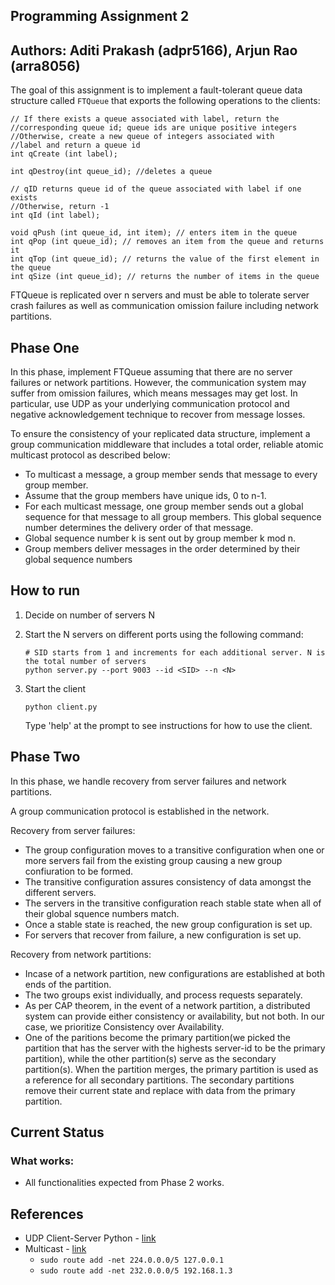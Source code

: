 ## Programming Assignment 2

## Authors: Aditi Prakash (adpr5166), Arjun Rao (arra8056)

The goal of this assignment is to implement a fault-tolerant queue data structure called `FTQueue` that exports the following operations to the clients:

```
// If there exists a queue associated with label, return the
//corresponding queue id; queue ids are unique positive integers
//Otherwise, create a new queue of integers associated with
//label and return a queue id
int qCreate (int label);
```
```
int qDestroy(int queue_id); //deletes a queue
```
```
// qID returns queue id of the queue associated with label if one exists
//Otherwise, return -1
int qId (int label);
```
```
void qPush (int queue_id, int item); // enters item in the queue
int qPop (int queue_id); // removes an item from the queue and returns it
int qTop (int queue_id); // returns the value of the first element in the queue
int qSize (int queue_id); // returns the number of items in the queue
```
FTQueue is replicated over n servers and must be able to tolerate server crash failures as well as communication omission failure including network partitions.


## Phase One

In this phase, implement FTQueue assuming that there are no server failures or
network partitions. However, the communication system may suffer from omission failures, which means messages may get lost. In particular, use UDP as your underlying communication protocol and negative acknowledgement technique to recover from message losses.

To ensure the consistency of your replicated data structure, implement a group
communication middleware that includes a total order, reliable atomic multicast
protocol as described below:

* To multicast a message, a group member sends that message to every group member.
* Assume that the group members have unique ids, 0 to n-1.
* For each multicast message, one group member sends out a global sequence for that message to all group members. This global sequence number determines the delivery order of that message.
* Global sequence number k is sent out by group member k mod n.
* Group members deliver messages in the order determined by their global sequence numbers


## How to run

1) Decide on number of servers N
2) Start the N servers on different ports using the following command:

    ```
    # SID starts from 1 and increments for each additional server. N is the total number of servers
    python server.py --port 9003 --id <SID> --n <N>
    ```
3) Start the client

    ```
    python client.py
    ```
    Type 'help' at the prompt to see instructions for how to use the client.

## Phase Two

In this phase, we handle recovery from server failures and network partitions. 

A group communication protocol is established in the network. 

Recovery from server failures:
* The group configuration moves to a transitive configuration when one or more servers fail from the existing group causing a new group confiuration to be formed.
* The transitive configuration assures consistency of data amongst the different servers.
* The servers in the transitive configuration reach stable state when all of their global squence numbers match.
* Once a stable state is reached, the new group configuration is set up.
* For servers that recover from failure, a new configuration is set up.

Recovery from network partitions:
* Incase of a network partition, new configurations are established at both ends of the partition.
* The two groups exist individually, and process requests separately.
* As per CAP theorem, in the event of a network partition, a distributed system can provide either consistency or availability, but not both. In our case, we prioritize Consistency over Availability. 
* One of the paritions become the primary partition(we picked the partition that has the server with the highests server-id to be the primary partition), while the other partition(s) serve as the secondary partition(s). When the partition merges, the primary partition is used as a reference for all secondary partitions. The secondary partitions remove their current state and replace with data from the primary partition. 

## Current Status

### What works:

* All functionalities expected from Phase 2 works.


## References
* UDP Client-Server Python - [link](https://tutorialedge.net/python/udp-client-server-python/)
* Multicast - [link](https://stackoverflow.com/questions/603852/how-do-you-udp-multicast-in-python)
    * `sudo route add -net 224.0.0.0/5 127.0.0.1`
    * `sudo route add -net 232.0.0.0/5 192.168.1.3`
